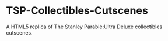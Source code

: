 # TSP-Collectibles-Cutscenes
A HTML5 replica of The Stanley Parable:Ultra Deluxe collectibles cutscenes.
